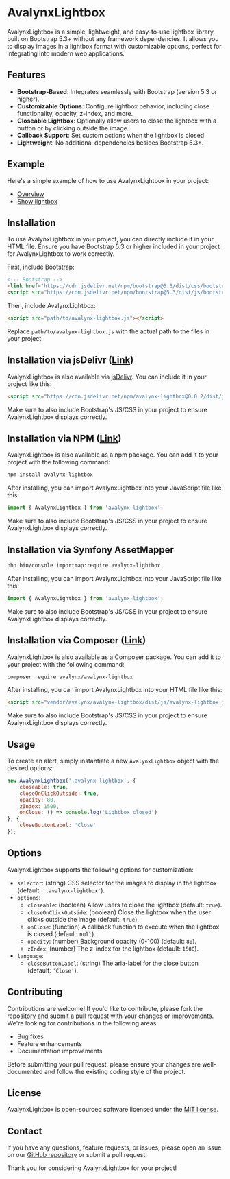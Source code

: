 # AvalynxLightbox

AvalynxLightbox is a simple, lightweight, and easy-to-use lightbox library, built on Bootstrap 5.3+ without any framework dependencies. It allows you to display images in a lightbox format with customizable options, perfect for integrating into modern web applications.

## Features

- **Bootstrap-Based**: Integrates seamlessly with Bootstrap (version 5.3 or higher).
- **Customizable Options**: Configure lightbox behavior, including close functionality, opacity, z-index, and more.
- **Closeable Lightbox**: Optionally allow users to close the lightbox with a button or by clicking outside the image.
- **Callback Support**: Set custom actions when the lightbox is closed.
- **Lightweight**: No additional dependencies besides Bootstrap 5.3+.

## Example

Here's a simple example of how to use AvalynxLightbox in your project:

* [Overview](https://avalynx-lightbox.jbs-newmedia.de/examples/index.html)
* [Show lightbox](https://avalynx-lightbox.jbs-newmedia.de/examples/show-lightbox.html)

## Installation

To use AvalynxLightbox in your project, you can directly include it in your HTML file. Ensure you have Bootstrap 5.3 or higher included in your project for AvalynxLightbox to work correctly.

First, include Bootstrap:

```html
<!-- Bootstrap -->
<link href="https://cdn.jsdelivr.net/npm/bootstrap@5.3/dist/css/bootstrap.min.css" rel="stylesheet">
<script src="https://cdn.jsdelivr.net/npm/bootstrap@5.3/dist/js/bootstrap.bundle.min.js"></script>
```

Then, include AvalynxLightbox:

```html
<script src="path/to/avalynx-lightbox.js"></script>
```

Replace `path/to/avalynx-lightbox.js` with the actual path to the files in your project.

## Installation via jsDelivr ([Link](https://cdn.jsdelivr.net/npm/avalynx-lightbox/))

AvalynxLightbox is also available via [jsDelivr](https://www.jsdelivr.com/). You can include it in your project like this:

```html
<script src="https://cdn.jsdelivr.net/npm/avalynx-lightbox@0.0.2/dist/js/avalynx-lightbox.js"></script>
```

Make sure to also include Bootstrap's JS/CSS in your project to ensure AvalynxLightbox displays correctly.


## Installation via NPM ([Link](https://www.npmjs.com/package/avalynx-lightbox))

AvalynxLightbox is also available as a npm package. You can add it to your project with the following command:

```bash
npm install avalynx-lightbox
```

After installing, you can import AvalynxLightbox into your JavaScript file like this:

```javascript
import { AvalynxLightbox } from 'avalynx-lightbox';
```

Make sure to also include Bootstrap's JS/CSS in your project to ensure AvalynxLightbox displays correctly.

## Installation via Symfony AssetMapper

```bash
php bin/console importmap:require avalynx-lightbox
```

After installing, you can import AvalynxLightbox into your JavaScript file like this:

```javascript
import { AvalynxLightbox } from 'avalynx-lightbox';
```

Make sure to also include Bootstrap's JS/CSS in your project to ensure AvalynxLightbox displays correctly.

## Installation via Composer ([Link](https://packagist.org/packages/avalynx/avalynx-lightbox))

AvalynxLightbox is also available as a Composer package. You can add it to your project with the following command:

```bash
composer require avalynx/avalynx-lightbox
```

After installing, you can import AvalynxLightbox into your HTML file like this:

```html
<script src="vendor/avalynx/avalynx-lightbox/dist/js/avalynx-lightbox.js"></script>
``` 

Make sure to also include Bootstrap's JS/CSS in your project to ensure AvalynxLightbox displays correctly.

## Usage

To create an alert, simply instantiate a new `AvalynxLightbox` object with the desired options:

```javascript
new AvalynxLightbox('.avalynx-lightbox', {
    closeable: true,
    closeOnClickOutside: true,
    opacity: 80,
    zIndex: 1500,
    onClose: () => console.log('Lightbox closed')
}, {
    closeButtonLabel: 'Close'
});

```

## Options

AvalynxLightbox supports the following options for customization:

- `selector`: (string) CSS selector for the images to display in the lightbox (default: `'.avalynx-lightbox'`).
- `options`:
    - `closeable`: (boolean) Allow users to close the lightbox (default: `true`).
    - `closeOnClickOutside`: (boolean) Close the lightbox when the user clicks outside the image (default: `true`).
    - `onClose`: (function) A callback function to execute when the lightbox is closed (default: `null`).
    - `opacity`: (number) Background opacity (0-100) (default: `80`).
    - `zIndex`: (number) The z-index for the lightbox (default: `1500`).
- `language`:
    - `closeButtonLabel`: (string) The aria-label for the close button (default: `'Close'`).

## Contributing

Contributions are welcome! If you'd like to contribute, please fork the repository and submit a pull request with your changes or improvements. We're looking for contributions in the following areas:

- Bug fixes
- Feature enhancements
- Documentation improvements

Before submitting your pull request, please ensure your changes are well-documented and follow the existing coding style of the project.

## License

AvalynxLightbox is open-sourced software licensed under the [MIT license](LICENSE).

## Contact

If you have any questions, feature requests, or issues, please open an issue on our [GitHub repository](https://github.com/avalynx/avalynx-lightbox/issues) or submit a pull request.

Thank you for considering AvalynxLightbox for your project!
